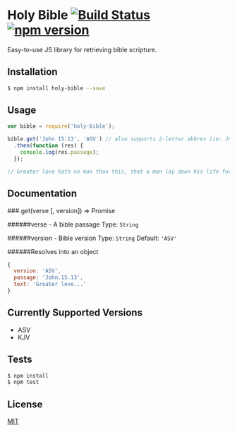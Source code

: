 # Holy Bible [![Build Status](https://travis-ci.org/bricejlin/holy-bible.svg?branch=master)](https://travis-ci.org/bricejlin/holy-bible) [![npm version](https://badge.fury.io/js/holy-bible.svg)](http://badge.fury.io/js/holy-bible)


  Easy-to-use JS library for retrieving bible scripture.


## Installation

  ```bash
  $ npm install holy-bible --save
  ```

## Usage

  ```js
  var bible = require('holy-bible');

  bible.get('John 15:13', 'ASV') // also supports 2-letter abbrev (ie: Jn 15:13)
    .then(function (res) {
      console.log(res.passage);
    });

  // Greater love hath no man than this, that a man lay down his life for his friends.
  ```

## Documentation

###.get(verse [, version]) => Promise

######verse - A bible passage
  Type: `String`

######version - Bible version
  Type: `String`
  Default: `'ASV'`


######Resolves into an object
```js
{
  version: 'ASV',
  passage: 'John.15.13',
  text: 'Greater love...'
}
```
  
## Currently Supported Versions

  - ASV
  - KJV

## Tests

  ```bash
  $ npm install
  $ npm test
  ```

## License

  [MIT](https://github.com/bricejlin/holy-bible/blob/master/LICENSE)